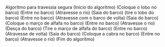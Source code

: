 Algorítmo para travessia segura
(Início do algorítmo)
(Coloque o lobo no barco)
(Entre no barco)
(Atravesse o rio)
(Saia do barco)
(tire o lobo do barco)
(Entre no barco)
(Atravesse com o barco de volta)
(Saia do barco)
(Coloque o março de alfafa no barco)
(Entre no barco)
(Atravesse o rio)
(Desça do barco)
(Tire o março de alfafa do barco)
(Entre no barco)
(Atravesse de volta)
(Saia do barco)
(Coloque a cabra no barco)
(Entre no barco)
(Atravesse o rio)
(Fim do algorítmo)